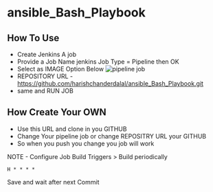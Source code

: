 # ansible_Bash_Playbook

## How To Use

- Create Jenkins A job
- Provide a Job Name jenkins Job Type = Pipeline then OK
- Select as IMAGE Option Below
![pipeline job](https://user-images.githubusercontent.com/22466745/31443707-d912388c-aeb7-11e7-9413-2d50027774f0.PNG)
- REPOSITORY URL - https://github.com/harishchanderdalal/ansible_Bash_Playbook.git
- same and RUN JOB


## How Create Your OWN
- Use this URL and clone in you GITHUB
- Change Your pipeline job or change REPOSITRY URL your GITHUB 
- So when you push you change you job will work

NOTE - Configure Job Build Triggers > Build periodically 
```
H * * * *
```
Save and wait after next Commit
